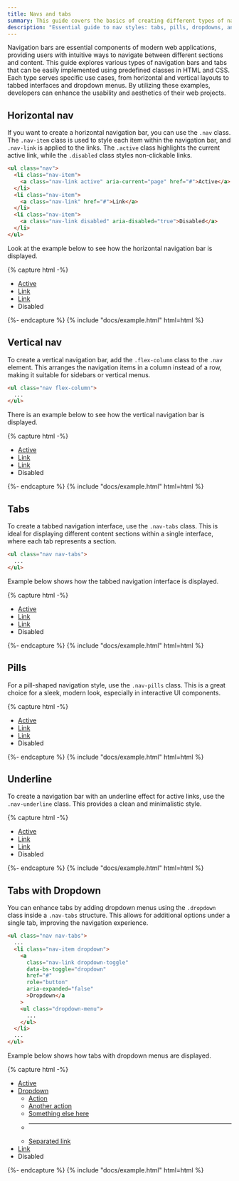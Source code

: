 ```yaml
---
title: Navs and tabs
summary: This guide covers the basics of creating different types of navigation bars and tabs, including horizontal, vertical, pill-shaped, and underline-styled navs.
description: "Essential guide to nav styles: tabs, pills, dropdowns, and more."
---
```


Navigation bars are essential components of modern web applications, providing users with intuitive ways to navigate between different sections and content. This guide explores various types of navigation bars and tabs that can be easily implemented using predefined classes in HTML and CSS. Each type serves specific use cases, from horizontal and vertical layouts to tabbed interfaces and dropdown menus. By utilizing these examples, developers can enhance the usability and aesthetics of their web projects.

## Horizontal nav

If you want to create a horizontal navigation bar, you can use the `.nav` class. The `.nav-item` class is used to style each item within the navigation bar, and `.nav-link` is applied to the links. The `.active` class highlights the current active link, while the `.disabled` class styles non-clickable links.

```html
<ul class="nav">
  <li class="nav-item">
    <a class="nav-link active" aria-current="page" href="#">Active</a>
  </li>
  <li class="nav-item">
    <a class="nav-link" href="#">Link</a>
  </li>
  <li class="nav-item">
    <a class="nav-link disabled" aria-disabled="true">Disabled</a>
  </li>
</ul>
```

Look at the example below to see how the horizontal navigation bar is displayed.
 
{% capture html -%}
<ul class="nav">
  <li class="nav-item">
    <a class="nav-link active" aria-current="page" href="#">Active</a>
  </li>
  <li class="nav-item">
    <a class="nav-link" href="#">Link</a>
  </li>
  <li class="nav-item">
    <a class="nav-link" href="#">Link</a>
  </li>
  <li class="nav-item">
    <a class="nav-link disabled" aria-disabled="true">Disabled</a>
  </li>
</ul>
{%- endcapture %}
{% include "docs/example.html" html=html %}

## Vertical nav

To create a vertical navigation bar, add the `.flex-column` class to the `.nav` element. This arranges the navigation items in a column instead of a row, making it suitable for sidebars or vertical menus.

```html
<ul class="nav flex-column">
  ...
</ul>
```

There is an example below to see how the vertical navigation bar is displayed.

{% capture html -%}
<ul class="nav flex-column">
  <li class="nav-item">
    <a class="nav-link active" aria-current="page" href="#">Active</a>
  </li>
  <li class="nav-item">
    <a class="nav-link" href="#">Link</a>
  </li>
  <li class="nav-item">
    <a class="nav-link" href="#">Link</a>
  </li>
  <li class="nav-item">
    <a class="nav-link disabled" aria-disabled="true">Disabled</a>
  </li>
</ul>
{%- endcapture %}
{% include "docs/example.html" html=html %}

## Tabs

To create a tabbed navigation interface, use the `.nav-tabs` class. This is ideal for displaying different content sections within a single interface, where each tab represents a section.

```html
<ul class="nav nav-tabs">
  ...
</ul>
```

Example below shows how the tabbed navigation interface is displayed.

{% capture html -%}
<ul class="nav nav-tabs">
  <li class="nav-item">
    <a class="nav-link active" aria-current="page" href="#">Active</a>
  </li>
  <li class="nav-item">
    <a class="nav-link" href="#">Link</a>
  </li>
  <li class="nav-item">
    <a class="nav-link" href="#">Link</a>
  </li>
  <li class="nav-item">
    <a class="nav-link disabled" aria-disabled="true">Disabled</a>
  </li>
</ul>
{%- endcapture %}
{% include "docs/example.html" html=html %}

## Pills

For a pill-shaped navigation style, use the `.nav-pills` class. This is a great choice for a sleek, modern look, especially in interactive UI components.

{% capture html -%}
<ul class="nav nav-pills">
  <li class="nav-item">
    <a class="nav-link active" aria-current="page" href="#">Active</a>
  </li>
  <li class="nav-item">
    <a class="nav-link" href="#">Link</a>
  </li>
  <li class="nav-item">
    <a class="nav-link" href="#">Link</a>
  </li>
  <li class="nav-item">
    <a class="nav-link disabled" aria-disabled="true">Disabled</a>
  </li>
</ul>
{%- endcapture %}
{% include "docs/example.html" html=html %}

## Underline

To create a navigation bar with an underline effect for active links, use the `.nav-underline` class. This provides a clean and minimalistic style.

{% capture html -%}
<ul class="nav nav-underline">
  <li class="nav-item">
    <a class="nav-link active" aria-current="page" href="#">Active</a>
  </li>
  <li class="nav-item">
    <a class="nav-link" href="#">Link</a>
  </li>
  <li class="nav-item">
    <a class="nav-link" href="#">Link</a>
  </li>
  <li class="nav-item">
    <a class="nav-link disabled" aria-disabled="true">Disabled</a>
  </li>
</ul>
{%- endcapture %}
{% include "docs/example.html" html=html %}

## Tabs with Dropdown

You can enhance tabs by adding dropdown menus using the `.dropdown` class inside a `.nav-tabs` structure. This allows for additional options under a single tab, improving the navigation experience.

```html
<ul class="nav nav-tabs">
  ...
  <li class="nav-item dropdown">
    <a
      class="nav-link dropdown-toggle"
      data-bs-toggle="dropdown"
      href="#"
      role="button"
      aria-expanded="false"
      >Dropdown</a
    >
    <ul class="dropdown-menu">
      ...
    </ul>
  </li>
  ...
</ul>
```

Example below shows how tabs with dropdown menus are displayed.

{% capture html -%}
<ul class="nav nav-tabs">
  <li class="nav-item">
    <a class="nav-link active" aria-current="page" href="#">Active</a>
  </li>
  <li class="nav-item dropdown">
    <a
      class="nav-link dropdown-toggle"
      data-bs-toggle="dropdown"
      href="#"
      role="button"
      aria-expanded="false"
      >Dropdown</a
    >
    <ul class="dropdown-menu">
      <li><a class="dropdown-item" href="#">Action</a></li>
      <li><a class="dropdown-item" href="#">Another action</a></li>
      <li><a class="dropdown-item" href="#">Something else here</a></li>
      <li><hr class="dropdown-divider" /></li>
      <li><a class="dropdown-item" href="#">Separated link</a></li>
    </ul>
  </li>
  <li class="nav-item">
    <a class="nav-link" href="#">Link</a>
  </li>
  <li class="nav-item">
    <a class="nav-link disabled" aria-disabled="true">Disabled</a>
  </li>
</ul>
{%- endcapture %}
{% include "docs/example.html" html=html %}